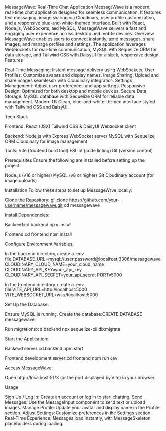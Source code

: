 MessageWave: Real-Time Chat Application
MessageWave is a modern, real-time chat application designed for seamless communication. It features text messaging, image sharing via Cloudinary, user profile customization, and a responsive blue-and-white-themed interface. Built with React, Node.js, WebSockets, and MySQL, MessageWave delivers a fast and engaging user experience across desktop and mobile devices.
Overview
MessageWave enables users to connect instantly, send messages, share images, and manage profiles and settings. The application leverages WebSockets for real-time communication, MySQL with Sequelize ORM for data storage, and Tailwind CSS with DaisyUI for a sleek, responsive design.
Features

Real-Time Messaging: Instant message delivery using WebSockets.
User Profiles: Customize avatars and display names.
Image Sharing: Upload and share images seamlessly with Cloudinary integration.
Settings Management: Adjust user preferences and app settings.
Responsive Design: Optimized for both desktop and mobile devices.
Secure Data Storage: MySQL database with Sequelize ORM for reliable data management.
Modern UI: Clean, blue-and-white-themed interface styled with Tailwind CSS and DaisyUI.

Tech Stack

Frontend:
React (JSX)
Tailwind CSS & DaisyUI
WebSocket client


Backend:
Node.js with Express
WebSocket server
MySQL with Sequelize ORM
Cloudinary for image management


Tools:
Vite (frontend build tool)
ESLint (code linting)
Git (version control)



Prerequisites
Ensure the following are installed before setting up the project:

Node.js (v16 or higher)
MySQL (v8 or higher)
Git
Cloudinary account (for image uploads)

Installation
Follow these steps to set up MessageWave locally:

Clone the Repository:
git clone https://github.com/your-username/messagewave.git
cd messagewave


Install Dependencies:

Backend:cd backend
npm install


Frontend:cd frontend
npm install




Configure Environment Variables:

In the backend directory, create a .env file:DATABASE_URL=mysql://user:password@localhost:3306/messagewave
CLOUDINARY_CLOUD_NAME=your_cloud_name
CLOUDINARY_API_KEY=your_api_key
CLOUDINARY_API_SECRET=your_api_secret
PORT=5000


In the frontend directory, create a .env file:VITE_API_URL=http://localhost:5000
VITE_WEBSOCKET_URL=ws://localhost:5000




Set Up the Database:

Ensure MySQL is running.
Create the database:CREATE DATABASE messagewave;


Run migrations:cd backend
npx sequelize-cli db:migrate




Start the Application:

Backend server:cd backend
npm start


Frontend development server:cd frontend
npm run dev




Access MessageWave:

Open http://localhost:5173 (or the port displayed by Vite) in your browser.



Usage

Sign Up / Log In: Create an account or log in to start chatting.
Send Messages: Use the MessageInput component to send text or upload images.
Manage Profile: Update your avatar and display name in the Profile section.
Adjust Settings: Customize preferences in the Settings section.
Real-Time Experience: Messages load instantly, with MessageSkeleton placeholders during loading.
